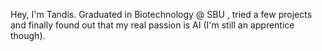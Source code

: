 Hey, I'm Tandis. Graduated in Biotechnology @ SBU , tried a few projects and finally found out that my real passion is AI (I'm still an apprentice though).
